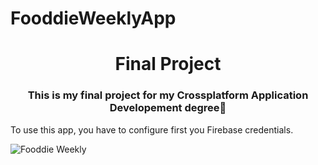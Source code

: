 # FooddieWeeklyApp

<h1 align="center">Final Project</h1>
<h3 align="center">This is my final project for my Crossplatform Application Developement degree🚀</h3>

<p align="left">
To use this app, you have to configure first you Firebase credentials.
</p>


![Fooddie Weekly](https://github.com/codingisads/FooddieWeeklyApp/blob/main/FooddieWeeklyApp.jpeg?raw=true)
